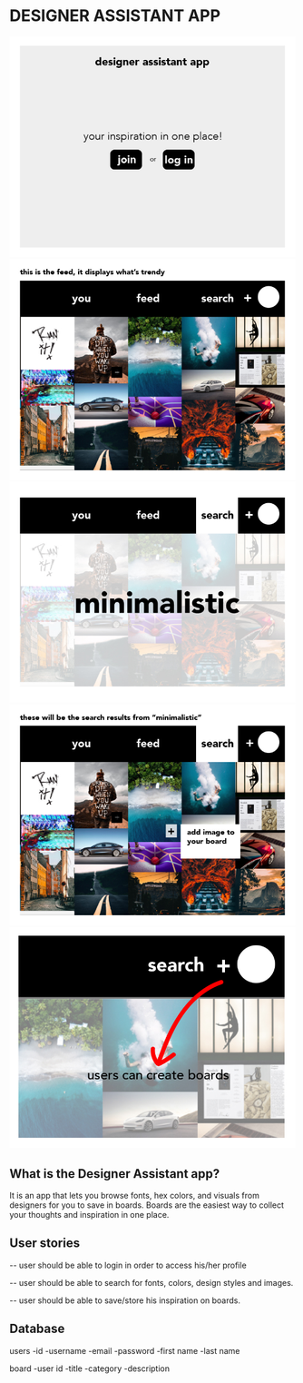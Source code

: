 # DESIGNER ASSISTANT APP
![wireframe](./1.jpg)
![wireframe](./2.jpg)
![wireframe](./3.jpg)
![wireframe](./4.jpg)
![wireframe](./5.jpg)

## What is the Designer Assistant app?
It is an app that lets you browse fonts, hex colors, and visuals from designers for you to save in boards. Boards are the easiest way to collect your thoughts and inspiration in one place. 

## User stories
-- user should be able to login in order to access his/her profile

-- user should be able to search for fonts, colors, design styles and images.

-- user should be able to save/store his inspiration on boards.

## Database
users 
-id
-username
-email
-password
-first name
-last name

board
-user id
-title
-category
-description
